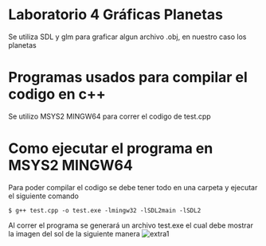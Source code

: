 # Laboratorio 4 Gráficas Planetas
Se utiliza SDL y glm para graficar algun archivo .obj, en nuestro caso los planetas
# Programas usados para compilar el codigo en c++
Se utilizo MSYS2 MINGW64 para correr el codigo de test.cpp
# Como ejecutar el programa en MSYS2 MINGW64
Para poder compilar el codigo se debe tener todo en una carpeta y ejecutar el siguiente comando
```shell
$ g++ test.cpp -o test.exe -lmingw32 -lSDL2main -lSDL2
```
Al correr el programa se generará un archivo test.exe el cual debe mostrar la imagen del sol de la  siguiente manera
![extra1](https://github.com/GarciaAlegria/Laboratorio4_planetas/assets/84537086/6e9dd022-af38-4c97-a91a-5531aa760142)
